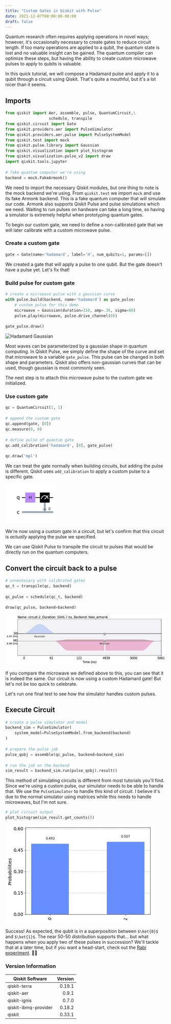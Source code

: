 ```yaml
---
title: "Custom Gates in Qiskit with Pulse"
date: 2021-12-07T00:00:00-08:00
draft: false
---
```


Quantum research often requires applying operations in novel ways; however, it's occasionally necessary to create gates to reduce circuit length. If too many operations are applied to a qubit, the quantum state is lost and no valuable insight can be gained. The quantum compiler can optimize these steps, but having the ability to create custom microwave pulses to apply to qubits is valuable.

In this quick tutorial, we will compose a Hadamard pulse and apply it to a qubit through a circuit using Qiskit. That's quite a mouthful, but it's a lot nicer than it seems.

## Imports

```python
from qiskit import Aer, assemble, pulse, QuantumCircuit,\
                   schedule, transpile
from qiskit.circuit import Gate
from qiskit.providers.aer import PulseSimulator
from qiskit.providers.aer.pulse import PulseSystemModel
from qiskit.test import mock
from qiskit.pulse.library import Gaussian
from qiskit.visualization import plot_histogram
from qiskit.visualization.pulse_v2 import draw
import qiskit.tools.jupyter

# fake quantum computer we're using
backend = mock.FakeArmonk()
```

We need to import the necessary Qiskit modules, but one thing to note is the mock backend we're using. From `qiskit.test` we import `mock` and use its fake Armonk backend. This is a fake quantum computer that will simulate our code. Armonk also supports Qiskit Pulse and pulse simulations which we need. Waiting to run pulses on hardware can take a long time, so having a simulator is extremely helpful when prototyping quantum gates.

To begin our custom gate, we need to define a non-calibrated gate that we will later calibrate with a custom microwave pulse.

### Create a custom gate

```python
gate = Gate(name='hadamard', label='H', num_qubits=1, params=[])
```

We created a gate that will apply a pulse to one qubit. But the gate doesn't have a pulse yet. Let's fix that!

### Build pulse for custom gate

```python
# create a microwave pulse with a gaussian curve
with pulse.build(backend, name='hadamard') as gate_pulse:
    # custom pulse for this demo
    microwave = Gaussian(duration=310, amp=.36, sigma=80)
    pulse.play(microwave, pulse.drive_channel(0))

gate_pulse.draw()
```

![Hadamard Gaussian](images/pulseVisual1.webp)

Most waves can be parameterized by a gaussian shape in quantum computing. In Qiskit Pulse, we simply define the shape of the curve and set that microwave to a variable `gate_pulse`. This pulse can be changed in both shape and parameters. Qiskit also offers non-gaussian curves that can be used, though gaussian is most commonly seen.

The next step is to attach this microwave pulse to the custom gate we initialized.

### Use custom gate

```python
qc = QuantumCircuit(1, 1)

# append the custom gate
qc.append(gate, [0])
qc.measure(0, 0)

# define pulse of quantum gate
qc.add_calibration('hadamard', [0], gate_pulse)

qc.draw('mpl')
```

We can treat the gate normally when building circuits, but adding the pulse is different. Qiskit uses `add_calibration` to apply a custom pulse to a specific gate.

![Gate Circuit](images/pulseVisual2.webp)

We're now using a custom gate in a circuit, but let's confirm that this circuit is _actually_ applying the pulse we specified.

We can use Qiskit Pulse to transpile the circuit to pulses that would be directly run on the quantum computers.

## Convert the circuit back to a pulse

```python
# unnecessary with calibrated gates
qc_t = transpile(qc, backend)

qc_pulse = schedule(qc_t, backend)

draw(qc_pulse, backend=backend)
```

![Circuit Pulses](images/pulseVisual3.webp)

If you compare the microwave we defined above to this, you can see that it is indeed the same. Our circuit is now using a custom Hadamard gate! But let's not be too quick to celebrate.

Let's run one final test to see how the simulator handles custom pulses.

## Execute Circuit

```python
# create a pulse simulator and model
backend_sim = PulseSimulator(
    system_model=PulseSystemModel.from_backend(backend)
)

# prepare the pulse job
pulse_qobj = assemble(qc_pulse, backend=backend_sim)

# run the job on the backend
sim_result = backend_sim.run(pulse_qobj).result()
```

This method of simulating circuits is different from most tutorials you'll find. Since we're using a custom pulse, our simulator needs to be able to handle that. We use the `PulseSimulator` to handle this kind of circuit. I believe it's due to the normal simulator using matrices while this needs to handle microwaves, but I'm not sure.

```python
# plot circuit output
plot_histogram(sim_result.get_counts())
```

![Measurement Histogram](images/pulseVisual4.webp)

Success! As expected, the qubit is in a superposition between `$\ket{0}$` and `$\ket{1}$`. The near 50-50 distribution supports that… but what happens when you apply two of these pulses in succession? We'll tackle that at a later time, but if you want a head-start, check out the [Rabi experiment](https://qiskit.org/textbook/ch-quantum-hardware/calibrating-qubits-pulse.html). 😵‍💫

### Version Information

| Qiskit Software      | Version |
| -------------------- | ------: |
| qiskit-terra         |  0.19.1 |
| qiskit-aer           |   0.9.1 |
| qiskit-ignis         |   0.7.0 |
| qiskit-ibmq-provider |  0.18.2 |
| qiskit               |  0.33.1 |

